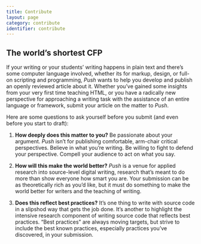 ```yaml
---
title: Contribute
layout: page
category: contribute
identifier: contribute
---
```


## The world’s shortest CFP

If your writing or your students’ writing happens in plain text and there’s some computer language
involved, whether its for markup, design, or full-on scripting and programming, *Push* wants to help
you develop and publish an openly reviewed article about it. Whether you’ve gained some insights
from your very first time teaching HTML, or you have a radically new perspective for approaching a
writing task with the assistance of an entire language or framework, submit your article on the
matter to *Push*.

Here are some questions to ask yourself before you submit (and even before you start to draft):

1. **How deeply does this matter to you?** Be passionate about your argument. *Push* isn’t for
publishing comfortable, arm-chair critical perspectives. Believe in what you’re writing. Be willing
to fight to defend your perspective. Compell your audience to act on what you say.

2. **How will this make the world better?** *Push* is a venue for applied research into source-level
digital writing, research that’s meant to do more than show everyone how smart you are. Your
submission can be as theoretically rich as you’d like, but it must do something to make the world
better for writers and the teaching of writing.

3. **Does this reflect best practices?** It’s one thing to write with source code in a slipshod way
that gets the job done. It’s another to highlight the intensive research component of writing source
code that reflects best practices. “Best practices” are always moving targets, but strive to include
the best known practices, especially practices you’ve discovered, in your submission.
